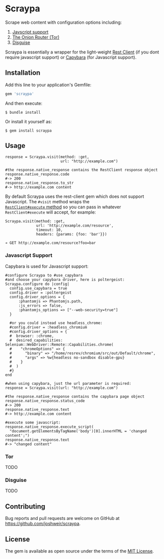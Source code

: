 # Scraypa

Scrape web content with configuration options including: 
 
1. [Javscript support](#javascript-support)
2. [The Onion Router (Tor)](#tor)
3. [Disguise](#disguise)

Scraypa is essentially a wrapper for the light-weight 
[Rest Client](https://github.com/rest-client/rest-client) (if you dont require javascript support)
 or [Capybara](https://github.com/teamcapybara/capybara) (for Javascript support). 

## Installation

Add this line to your application's Gemfile:

```ruby
gem 'scraypa'
```

And then execute:

    $ bundle install

Or install it yourself as:

    $ gem install scraypa

## Usage

    response = Scraypa.visit(method: :get,
                             url: "http://example.com")
    
    #the response.native_response contains the RestClient response object
    response.native_response.code
    #-> 200
    response.native_response.to_str
    #-> http://example.com content
    
By default Scraypa uses the rest-client gem which does
not support Javascript. The `#visit` method wraps the  
[`RestClient#execute` method](https://github.com/rest-client/rest-client#passing-advanced-options)
so you can pass in whatever `RestClient#execute` will accept, 
for example:

    Scraypa.visit(method: :get, 
                  url: 'http://example.com/resource',
                  timeout: 10, 
                  headers: {params: {foo: 'bar'}})
                  
    ➔ GET http://example.com/resource?foo=bar

### Javascript Support

Capybara is used for Javascript support:

    #configure Scraypa to #use_capybara
    #and choose your capybara driver, here is poltergeist:
    Scraypa.configure do |config|
      config.use_capybara = true
      config.driver = :poltergeist
      config.driver_options = {
          :phantomjs => Phantomjs.path,
          :js_errors => false,
          :phantomjs_options => ["--web-security=true"]
      }
      
      #or you could instead use headless_chrome:
      #config.driver = :headless_chromium
      #config.driver_options = {
      #  browser: :chrome,
      #  desired_capabilities: Selenium::WebDriver::Remote::Capabilities.chrome(
      #    "chromeOptions" => {
      #      "binary" => "/home/resrev/chromium/src/out/Default/chrome",
      #      "args" => %w{headless no-sandbox disable-gpu}
      #    }
      #  )
      #}
    end
    
    #when using capybara, just the url parameter is required:
    response = Scraypa.visit(url: "http://example.com")
    
    #the response.native_response contains the capybara page object
    response.native_response.status_code
    #-> 200
    response.native_response.text
    #-> http://example.com content 
    
    #execute some javascript:
    response.native_response.execute_script(
      "document.getElementsByTagName('body')[0].innerHTML = 'changed content';")
    response.native_response.text
    #-> "changed content"

### Tor

TODO

### Disguise

TODO

## Contributing

Bug reports and pull requests are welcome on GitHub at https://github.com/joshweir/scraypa.


## License

The gem is available as open source under the terms of the [MIT License](http://opensource.org/licenses/MIT).

